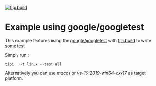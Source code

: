 [![tipi.build](https://github.com/tipi-deps/example-googletest/workflows/tipi.build/badge.svg)](https://github.com/tipi-deps/example-googletest/actions/workflows/ci.yml)

# Example using google/googletest

This example features using the [google/googletest](https://github.com/google/googletest) with [tipi.build](https://tipi.build) to write some test 

Simply run : 

```
tipi . -t linux --test all
```
Alternatively you can use *macos* or *vs-16-2019-win64-cxx17* as target platform.

